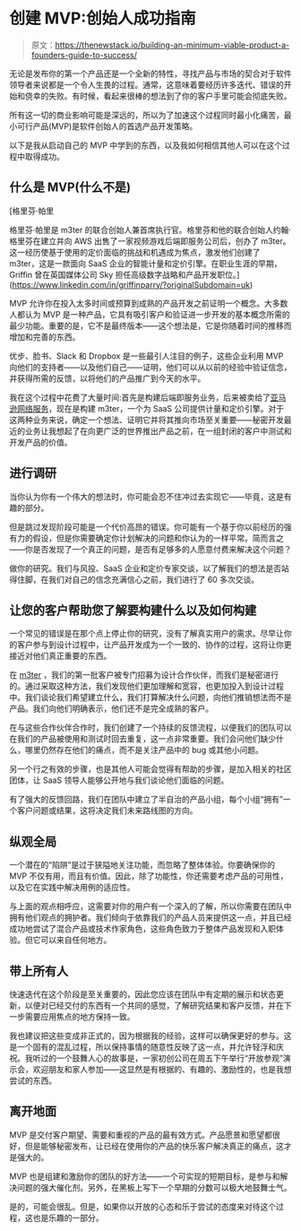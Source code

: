 # 创建 MVP:创始人成功指南

> 原文：<https://thenewstack.io/building-an-minimum-viable-product-a-founders-guide-to-success/>

无论是发布你的第一个产品还是一个全新的特性，寻找产品与市场的契合对于软件领导者来说都是一个令人生畏的过程。通常，这意味着要经历许多迭代、错误的开始和侥幸的失败。有时候，看起来很棒的想法到了你的客户手里可能会彻底失败。

所有这一切的商业影响可能是深远的，所以为了加速这个过程同时最小化痛苦，最小可行产品(MVP)是软件创始人的首选产品开发策略。

以下是我从启动自己的 MVP 中学到的东西，以及我如何相信其他人可以在这个过程中取得成功。

## **什么是 MVP(什么不是)**

 [格里芬·帕里

格里芬·帕里是 m3ter 的联合创始人兼首席执行官。格里芬和他的联合创始人约翰·格里芬在建立并向 AWS 出售了一家视频游戏后端即服务公司后，创办了 m3ter。这一经历使基于使用的定价面临的挑战和机遇成为焦点，激发他们创建了 m3ter，这是一款面向 SaaS 企业的智能计量和定价引擎。在职业生涯的早期，Griffin 曾在英国媒体公司 Sky 担任高级数字战略和产品开发职位。](https://www.linkedin.com/in/griffinparry/?originalSubdomain=uk) 

MVP 允许你在投入太多时间或预算到成熟的产品开发之前证明一个概念。大多数人都认为 MVP 是一种产品，它具有吸引客户和验证进一步开发的基本概念所需的最少功能。重要的是，它不是最终版本——这个想法是，它是你随着时间的推移而增加和完善的东西。

优步、脸书、Slack 和 Dropbox 是一些最引人注目的例子，这些企业利用 MVP 向他们的支持者——以及他们自己——证明，他们可以从以前的经验中验证信念，并获得所需的反馈，以将他们的产品推广到今天的水平。

我在这个过程中花费了大量时间:首先是构建后端即服务业务，后来被卖给了[亚马逊网络服务](https://aws.amazon.com/?utm_content=inline-mention)，现在是构建 m3ter，一个为 SaaS 公司提供计量和定价引擎。对于这两种业务来说，确定一个想法、证明它并将其推向市场至关重要——秘密开发最近的业务让我想起了在向更广泛的世界推出产品之前，在一组封闭的客户中测试和开发产品的价值。

## **进行调研**

当你认为你有一个伟大的想法时，你可能会忍不住冲过去实现它——毕竟，这是有趣的部分。

但是跳过发现阶段可能是一个代价高昂的错误。你可能有一个基于你以前经历的强有力的假设，但是你需要确定你计划解决的问题和你认为的一样平常。简而言之——你是否发现了一个真正的问题，是否有足够多的人愿意付费来解决这个问题？

做你的研究。我们与风投、SaaS 企业和定价专家交谈，以了解我们的想法是否站得住脚，在我们对自己的信念充满信心之前，我们进行了 60 多次交谈。

## **让您的客户帮助您了解要构建什么以及如何构建**

一个常见的错误是在那个点上停止你的研究，没有了解真实用户的需求。尽早让你的客户参与到设计过程中，让产品开发成为一个一致的、协作的过程，这将让你更接近对他们真正重要的东西。

在 [m3ter](https://www.m3ter.com/) ，我们的第一批客户被专门招募为设计合作伙伴，而我们是秘密进行的。通过采取这种方法，我们发现他们更加理解和宽容，也更加投入到设计过程中。我们谈论我们希望建立什么，我们打算解决什么问题，向他们推销想法而不是产品。我们向他们明确表示，他们还不是完全成熟的客户。

在与这些合作伙伴合作时，我们创建了一个持续的反馈流程，以便我们的团队可以在我们的产品被使用和测试时回去重复，这一点非常重要。我们会问他们缺少什么，哪里仍然存在他们的痛点，而不是关注产品中的 bug 或其他小问题。

另一个行之有效的步骤，也是其他人可能会觉得有帮助的步骤，是加入相关的社区团体，让 SaaS 领导人能够公开地与我们谈论他们面临的问题。

有了强大的反馈回路，我们在团队中建立了半自治的产品小组，每个小组“拥有”一个客户问题或结果，这将决定我们未来路线图的方向。

## **纵观全局**

一个潜在的“陷阱”是过于狭隘地关注功能，而忽略了整体体验。你要确保你的 MVP 不仅有用，而且有价值。因此，除了功能性，你还需要考虑产品的可用性，以及它在实践中解决用例的适应性。

与上面的观点相呼应，这需要对你的用户有一个深入的了解，所以你需要在团队中拥有他们观点的拥护者。我们倾向于依靠我们的产品人员来提供这一点，并且已经成功地尝试了混合产品或技术作家角色，这些角色致力于整体产品发现和入职体验。但它可以来自任何地方。

## **带上所有人**

快速迭代在这个阶段是至关重要的，因此您应该在团队中有定期的展示和状态更新，以便对已经交付的东西有一个共同的感觉，了解研究结果和客户反馈，并在下一步需要应用焦点的地方保持一致。

我也建议把这些变成非正式的，因为根据我的经验，这样可以确保更好的参与。这是一个固有的混乱过程，所以保持事情的随意性反映了这一点，并允许轻浮和庆祝。我听过的一个鼓舞人心的故事是，一家初创公司在周五下午举行“开放参观”演示会，欢迎朋友和家人参加——这显然是有根据的、有趣的、激励性的，也是我想尝试的东西。

## **离开地面**

MVP 是交付客户期望、需要和重视的产品的最有效方式。产品愿景和愿望都很好，但是能够秘密发布，让已经在使用你的产品的快乐客户解决真正的痛点，这才是强大的。

MVP 也是组建和激励你的团队的好方法——一个可实现的短期目标，是参与和解决问题的强大催化剂。另外，在黑板上写下一个早期的分数可以极大地鼓舞士气。

是的，可能会很乱。但是，如果你以开放的心态和乐于尝试的态度来对待这个过程，这也是乐趣的一部分。

<svg xmlns:xlink="http://www.w3.org/1999/xlink" viewBox="0 0 68 31" version="1.1"><title>Group</title> <desc>Created with Sketch.</desc></svg>